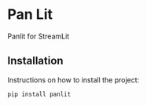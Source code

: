 # Pan Lit

Panlit for StreamLit

## Installation

Instructions on how to install the project:

```bash
pip install panlit